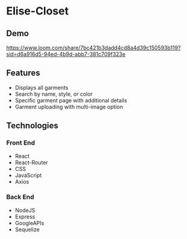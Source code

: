 # Elise-Closet

## Demo
https://www.loom.com/share/7bc421b3dadd4cd8a4d39c150593b119?sid=d6a916d5-94ed-4b9d-abb7-381c709f323e

## Features
* Displays all garments
* Search by name, style, or color
* Specific garment page with additional details
* Garment uploading with multi-image option
 

## Technologies
### Front End
* React
* React-Router
* CSS
* JavaScript
* Axios

### Back End
* NodeJS
* Express
* GoogleAPIs
* Sequelize
